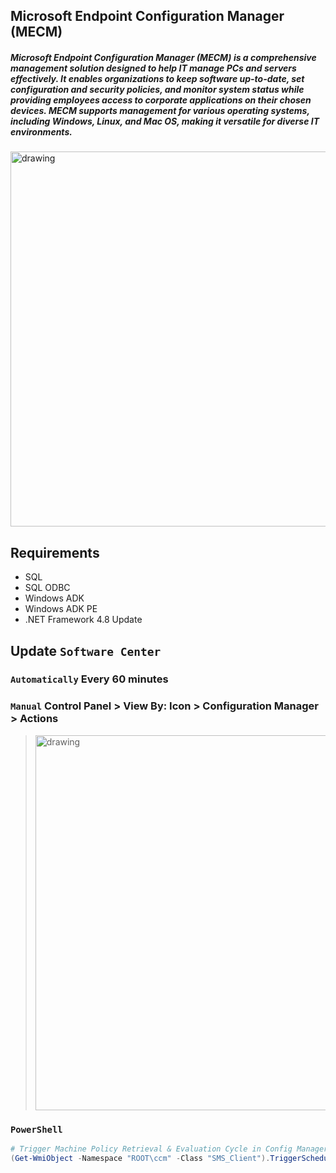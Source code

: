 ## Microsoft Endpoint Configuration Manager (MECM)

##### Microsoft Endpoint Configuration Manager (MECM) is a comprehensive management solution designed to help IT manage PCs and servers effectively. It enables organizations to keep software up-to-date, set configuration and security policies, and monitor system status while providing employees access to corporate applications on their chosen devices. MECM supports management for various operating systems, including Windows, Linux, and Mac OS, making it versatile for diverse IT environments.

<img src="https://www.itta.net/wp-content/uploads/2023/02/Microsoft-Endpoint-Manager-e1721405318658.png" alt="drawing" width="600"/>

## Requirements
- SQL
- SQL ODBC
- Windows ADK
- Windows ADK PE
- .NET Framework 4.8 Update

## Update `Software Center`

### `Automatically` Every 60 minutes

### `Manual` Control Panel > View By: Icon > Configuration Manager > Actions
> <img src="https://www.prajwaldesai.com/wp-content/uploads/2022/03/Trigger-SCCM-Machine-Policy-Retrieval-Evaluation-Cycle-Snap1.jpg" alt="drawing" width="600"/>

### `PowerShell`
```powershell
# Trigger Machine Policy Retrieval & Evaluation Cycle in Config Manager
(Get-WmiObject -Namespace "ROOT\ccm" -Class "SMS_Client").TriggerSchedule("{00000000-0000-0000-0000-000000000021}")
```
